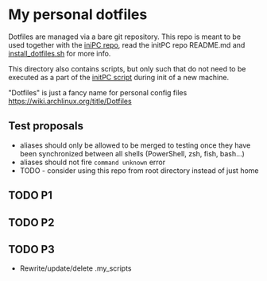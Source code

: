 # My personal dotfiles


Dotfiles are managed via a bare git repository. This repo is meant to be used together with the [iniPC repo](https://github.com/jan-revay/initPC), read the initPC repo README.md and [install_dotfiles.sh](https://github.com/jan-revay/initPC/blob/devel/CommonInitScripts/install_dotfiles.sh) for more info.

This directory also contains scripts, but only such that do not need to be executed as a part of the [initPC script](https://github.com/jan-revay/initPC) during init of a new machine.

"Dotfiles" is just a fancy name for personal config files <https://wiki.archlinux.org/title/Dotfiles>

## Test proposals

- aliases should only be allowed to be merged to testing once they have been synchronized between all shells (PowerShell, zsh, fish, bash...)
- aliases should not fire `command unknown` error
- TODO - consider using this repo from root directory instead of just home

## TODO P1

## TODO P2

## TODO P3

- Rewrite/update/delete .my_scripts
